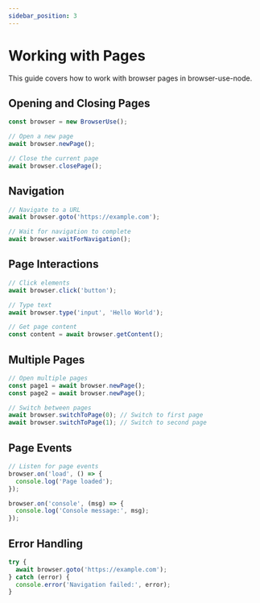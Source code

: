 ```yaml
---
sidebar_position: 3
---
```


# Working with Pages

This guide covers how to work with browser pages in browser-use-node.

## Opening and Closing Pages

```typescript
const browser = new BrowserUse();

// Open a new page
await browser.newPage();

// Close the current page
await browser.closePage();
```

## Navigation

```typescript
// Navigate to a URL
await browser.goto('https://example.com');

// Wait for navigation to complete
await browser.waitForNavigation();
```

## Page Interactions

```typescript
// Click elements
await browser.click('button');

// Type text
await browser.type('input', 'Hello World');

// Get page content
const content = await browser.getContent();
```

## Multiple Pages

```typescript
// Open multiple pages
const page1 = await browser.newPage();
const page2 = await browser.newPage();

// Switch between pages
await browser.switchToPage(0); // Switch to first page
await browser.switchToPage(1); // Switch to second page
```

## Page Events

```typescript
// Listen for page events
browser.on('load', () => {
  console.log('Page loaded');
});

browser.on('console', (msg) => {
  console.log('Console message:', msg);
});
```

## Error Handling

```typescript
try {
  await browser.goto('https://example.com');
} catch (error) {
  console.error('Navigation failed:', error);
}
```